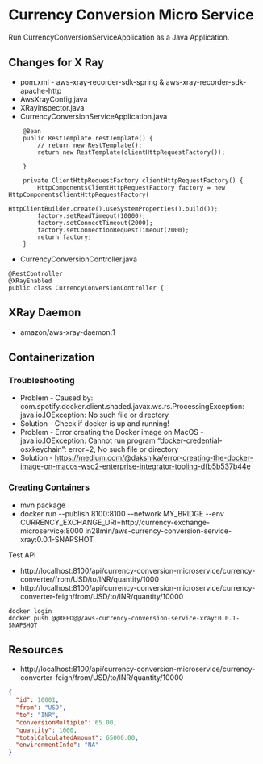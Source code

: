 # Currency Conversion Micro Service

Run CurrencyConversionServiceApplication as a Java Application.

## Changes for X Ray

- pom.xml - aws-xray-recorder-sdk-spring & aws-xray-recorder-sdk-apache-http
- AwsXrayConfig.java
- XRayInspector.java
- CurrencyConversionServiceApplication.java

```
	@Bean
	public RestTemplate restTemplate() {
		// return new RestTemplate();
		return new RestTemplate(clientHttpRequestFactory());

	}

	private ClientHttpRequestFactory clientHttpRequestFactory() {
		HttpComponentsClientHttpRequestFactory factory = new HttpComponentsClientHttpRequestFactory(
				HttpClientBuilder.create().useSystemProperties().build());
		factory.setReadTimeout(10000);
		factory.setConnectTimeout(2000);
		factory.setConnectionRequestTimeout(2000);
		return factory;
	}

```


- CurrencyConversionController.java

```
@RestController
@XRayEnabled
public class CurrencyConversionController {
```

## XRay Daemon

- amazon/aws-xray-daemon:1


## Containerization

### Troubleshooting

- Problem - Caused by: com.spotify.docker.client.shaded.javax.ws.rs.ProcessingException: java.io.IOException: No such file or directory
- Solution - Check if docker is up and running!
- Problem - Error creating the Docker image on MacOS - java.io.IOException: Cannot run program “docker-credential-osxkeychain”: error=2, No such file or directory
- Solution - https://medium.com/@dakshika/error-creating-the-docker-image-on-macos-wso2-enterprise-integrator-tooling-dfb5b537b44e

### Creating Containers

- mvn package
- docker run --publish 8100:8100 --network MY_BRIDGE --env CURRENCY_EXCHANGE_URI=http://currency-exchange-microservice:8000 in28min/aws-currency-conversion-service-xray:0.0.1-SNAPSHOT



Test API 
- http://localhost:8100/api/currency-conversion-microservice/currency-converter/from/USD/to/INR/quantity/1000
- http://localhost:8100/api/currency-conversion-microservice/currency-converter-feign/from/USD/to/INR/quantity/10000

```
docker login
docker push @@REPO@@/aws-currency-conversion-service-xray:0.0.1-SNAPSHOT
```


## Resources

- http://localhost:8100/api/currency-conversion-microservice/currency-converter-feign/from/USD/to/INR/quantity/10000

```json
{
  "id": 10001,
  "from": "USD",
  "to": "INR",
  "conversionMultiple": 65.00,
  "quantity": 1000,
  "totalCalculatedAmount": 65000.00,
  "environmentInfo": "NA"
}
```